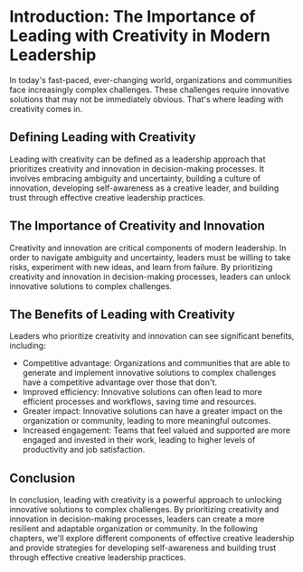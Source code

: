 Introduction: The Importance of Leading with Creativity in Modern Leadership
============================================================================

In today's fast-paced, ever-changing world, organizations and communities face increasingly complex challenges. These challenges require innovative solutions that may not be immediately obvious. That's where leading with creativity comes in.

Defining Leading with Creativity
--------------------------------

Leading with creativity can be defined as a leadership approach that prioritizes creativity and innovation in decision-making processes. It involves embracing ambiguity and uncertainty, building a culture of innovation, developing self-awareness as a creative leader, and building trust through effective creative leadership practices.

The Importance of Creativity and Innovation
-------------------------------------------

Creativity and innovation are critical components of modern leadership. In order to navigate ambiguity and uncertainty, leaders must be willing to take risks, experiment with new ideas, and learn from failure. By prioritizing creativity and innovation in decision-making processes, leaders can unlock innovative solutions to complex challenges.

The Benefits of Leading with Creativity
---------------------------------------

Leaders who prioritize creativity and innovation can see significant benefits, including:

* Competitive advantage: Organizations and communities that are able to generate and implement innovative solutions to complex challenges have a competitive advantage over those that don't.
* Improved efficiency: Innovative solutions can often lead to more efficient processes and workflows, saving time and resources.
* Greater impact: Innovative solutions can have a greater impact on the organization or community, leading to more meaningful outcomes.
* Increased engagement: Teams that feel valued and supported are more engaged and invested in their work, leading to higher levels of productivity and job satisfaction.

Conclusion
----------

In conclusion, leading with creativity is a powerful approach to unlocking innovative solutions to complex challenges. By prioritizing creativity and innovation in decision-making processes, leaders can create a more resilient and adaptable organization or community. In the following chapters, we'll explore different components of effective creative leadership and provide strategies for developing self-awareness and building trust through effective creative leadership practices.
